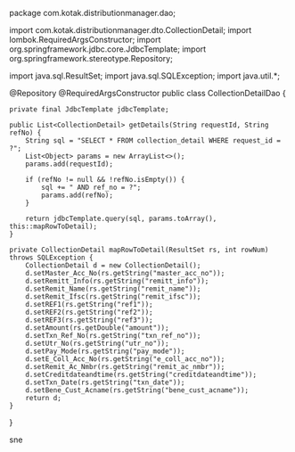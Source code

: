 package com.kotak.distributionmanager.dao;

import com.kotak.distributionmanager.dto.CollectionDetail;
import lombok.RequiredArgsConstructor;
import org.springframework.jdbc.core.JdbcTemplate;
import org.springframework.stereotype.Repository;

import java.sql.ResultSet;
import java.sql.SQLException;
import java.util.*;

@Repository
@RequiredArgsConstructor
public class CollectionDetailDao {

    private final JdbcTemplate jdbcTemplate;

    public List<CollectionDetail> getDetails(String requestId, String refNo) {
        String sql = "SELECT * FROM collection_detail WHERE request_id = ?";
        List<Object> params = new ArrayList<>();
        params.add(requestId);

        if (refNo != null && !refNo.isEmpty()) {
            sql += " AND ref_no = ?";
            params.add(refNo);
        }

        return jdbcTemplate.query(sql, params.toArray(), this::mapRowToDetail);
    }

    private CollectionDetail mapRowToDetail(ResultSet rs, int rowNum) throws SQLException {
        CollectionDetail d = new CollectionDetail();
        d.setMaster_Acc_No(rs.getString("master_acc_no"));
        d.setRemitt_Info(rs.getString("remitt_info"));
        d.setRemit_Name(rs.getString("remit_name"));
        d.setRemit_Ifsc(rs.getString("remit_ifsc"));
        d.setREF1(rs.getString("ref1"));
        d.setREF2(rs.getString("ref2"));
        d.setREF3(rs.getString("ref3"));
        d.setAmount(rs.getDouble("amount"));
        d.setTxn_Ref_No(rs.getString("txn_ref_no"));
        d.setUtr_No(rs.getString("utr_no"));
        d.setPay_Mode(rs.getString("pay_mode"));
        d.setE_Coll_Acc_No(rs.getString("e_coll_acc_no"));
        d.setRemit_Ac_Nmbr(rs.getString("remit_ac_nmbr"));
        d.setCreditdateandtime(rs.getString("creditdateandtime"));
        d.setTxn_Date(rs.getString("txn_date"));
        d.setBene_Cust_Acname(rs.getString("bene_cust_acname"));
        return d;
    }
}




sne
